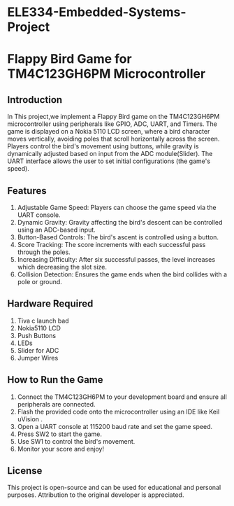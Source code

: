 # ELE334-Embedded-Systems-Project

# Flappy Bird Game for TM4C123GH6PM Microcontroller

## Introduction

In This project,we implement a Flappy Bird game on the TM4C123GH6PM microcontroller using peripherals like GPIO, ADC, UART, and Timers. The game is displayed on a Nokia 5110 LCD screen, where a bird character moves vertically, avoiding poles that scroll horizontally across the screen. Players control the bird's movement using buttons, while gravity is dynamically adjusted based on input from the ADC module(Slider). The UART interface allows the user to set initial configurations (the game's speed).

## Features
1. Adjustable Game Speed: Players can choose the game speed via the UART console.
2. Dynamic Gravity: Gravity affecting the bird's descent can be controlled using an ADC-based input.
3. Button-Based Controls: The bird's ascent is controlled using a button.
4. Score Tracking: The score increments with each successful pass through the poles.
5. Increasing Difficulty: After six successful passes, the level increases which decreasing the slot size.
6. Collision Detection: Ensures the game ends when the bird collides with a pole or ground.

## Hardware Required
1. Tiva c launch bad 
2. Nokia5110 LCD 
3. Push Buttons 
4. LEDs 
5. Slider for ADC 
6. Jumper Wires

## How to Run the Game
1. Connect the TM4C123GH6PM to your development board and ensure all peripherals are connected.
2. Flash the provided code onto the microcontroller using an IDE like Keil uVision .
3. Open a UART console at 115200 baud rate and set the game speed.
4. Press SW2 to start the game.
5. Use SW1 to control the bird's movement.
6. Monitor your score and enjoy!

## License
This project is open-source and can be used for educational and personal purposes. Attribution to the original developer is appreciated.

